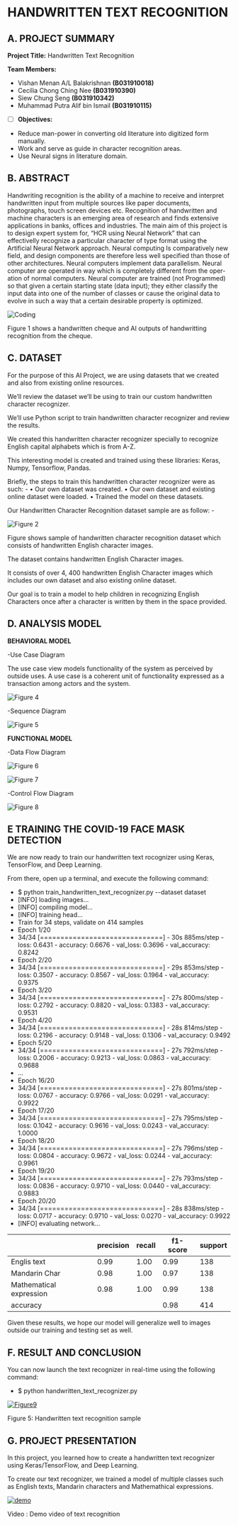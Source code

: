 # HANDWRITTEN TEXT RECOGNITION 

## A. PROJECT SUMMARY

**Project Title:** Handwritten Text Recognition

**Team Members:** 
- Vishan Menan A/L Balakrishnan **(B031910018)**
- Cecilia Chong Ching Nee **(B031910390)**
- Siew Chung Seng **(B031910342)**
- Muhammad Putra Alif bin Ismail **(B031910115)**


- [ ] **Objectives:**
- Reduce man-power in converting old literature into digitized form manually.
- Work and serve as guide in character recognition areas.
- Use Neural signs in literature domain.


##  B. ABSTRACT 

Handwriting recognition is the ability of a machine to receive and interpret handwritten input from multiple sources like paper documents, photographs, touch screen devices etc. Recognition of handwritten and machine characters is an emerging area of research and finds extensive applications in banks, offices and industries. The main aim of this project is to design expert system for, “HCR using Neural Network” that can effectivelly recognize a particular character of type format using the Artificial Neural Network approach.  Neural computing Is comparatively new field, and design components are therefore less well specified than those of other architectures. Neural computers implement data parallelism. Neural computer are operated in way which is completely different from the oper- ation of normal computers. Neural computer are trained (not Programmed) so that given a certain starting state (data input); they either classify the input data into one of the number of classes or cause the original data to evolve in such a way that a certain desirable property is optimized. 

![Coding](https://github.com/Vishan14/A.I-Project/blob/main/Project/handwriting.png)

Figure 1 shows a handwritten cheque and AI outputs of handwritting recognition from the cheque.


## C.  DATASET

For the purpose of this AI Project, we are using datasets that we created and also from existing online resources. 

We’ll review the dataset we’ll be using to train our custom handwritten character recognizer.

We’ll use Python script to train handwritten character recognizer and review the results.

We created this handwritten character recognizer specially to recognize English capital alphabets which is from A-Z.

This interesting model is created and trained using these libraries: Keras, Numpy, Tensorflow, Pandas.

Briefly, the steps to train this handwritten character recognizer were as such: -
•	Our own dataset was created. 
•	Our own dataset and existing online dataset were loaded. 
•	Trained the model on these datasets.

Our Handwritten Character Recognition dataset sample are as follow: -

![Figure 2](https://github.com/Vishan14/A.I-Project/blob/main/Project/dataset.png)

Figure shows sample of handwritten character recognition dataset which consists of handwritten English character images.


The dataset contains handwritten English Character images.


It consists of over 4, 400 handwritten English Character images 
which includes our own dataset and also existing online dataset.


Our goal is to train a model to help children in recognizing 
English Characters once after a character is written by them 
in the space provided.




## D.   ANALYSIS MODEL

**BEHAVIORAL MODEL**

-Use Case Diagram

The use case view models functionality of the system as perceived by outside uses. A use case is a coherent unit of functionality expressed as a transaction among actors and the system.

![Figure 4](https://github.com/Vishan14/A.I-Project/blob/main/Project/Figure%204.1.JPG)

-Sequence Diagram

![Figure 5](https://github.com/Vishan14/A.I-Project/blob/main/Project/Figure%204.2.JPG)

**FUNCTIONAL MODEL**

-Data Flow Diagram

![Figure 6](https://github.com/Vishan14/A.I-Project/blob/main/Project/Figure%204.3.1.JPG)

![Figure 7](https://github.com/Vishan14/A.I-Project/blob/main/Project/Figure%204.3.2.JPG)

-Control Flow Diagram

![Figure 8](https://github.com/Vishan14/A.I-Project/blob/main/Project/Figure%204.4.JPG)



## E   TRAINING THE COVID-19 FACE MASK DETECTION

We are now ready to train our handwritten text rocognizer using Keras, TensorFlow, and Deep Learning.

From there, open up a terminal, and execute the following command:

- $ python train_handwritten_text_recognizer.py --dataset dataset
- [INFO] loading images...
- [INFO] compiling model...
- [INFO] training head...
- Train for 34 steps, validate on 414 samples
- Epoch 1/20
- 34/34 [==============================] - 30s 885ms/step - loss: 0.6431 - accuracy: 0.6676 - val_loss: 0.3696 - val_accuracy: 0.8242
- Epoch 2/20
- 34/34 [==============================] - 29s 853ms/step - loss: 0.3507 - accuracy: 0.8567 - val_loss: 0.1964 - val_accuracy: 0.9375
- Epoch 3/20
- 34/34 [==============================] - 27s 800ms/step - loss: 0.2792 - accuracy: 0.8820 - val_loss: 0.1383 - val_accuracy: 0.9531
- Epoch 4/20
- 34/34 [==============================] - 28s 814ms/step - loss: 0.2196 - accuracy: 0.9148 - val_loss: 0.1306 - val_accuracy: 0.9492
- Epoch 5/20
- 34/34 [==============================] - 27s 792ms/step - loss: 0.2006 - accuracy: 0.9213 - val_loss: 0.0863 - val_accuracy: 0.9688
- ...
- Epoch 16/20
- 34/34 [==============================] - 27s 801ms/step - loss: 0.0767 - accuracy: 0.9766 - val_loss: 0.0291 - val_accuracy: 0.9922
- Epoch 17/20
- 34/34 [==============================] - 27s 795ms/step - loss: 0.1042 - accuracy: 0.9616 - val_loss: 0.0243 - val_accuracy: 1.0000
- Epoch 18/20
- 34/34 [==============================] - 27s 796ms/step - loss: 0.0804 - accuracy: 0.9672 - val_loss: 0.0244 - val_accuracy: 0.9961
- Epoch 19/20
- 34/34 [==============================] - 27s 793ms/step - loss: 0.0836 - accuracy: 0.9710 - val_loss: 0.0440 - val_accuracy: 0.9883
- Epoch 20/20
- 34/34 [==============================] - 28s 838ms/step - loss: 0.0717 - accuracy: 0.9710 - val_loss: 0.0270 - val_accuracy: 0.9922
- [INFO] evaluating network...

|      |    precision    | recall| f1-score | support |
|------|-----------------|-------|----------|---------|
|Englis text|0.99|1.00|0.99|138|
|Mandarin Char|0.98|1.00|0.97|138|
|Mathematical expression|0.98|1.00|0.99|138|
|accuracy| | |0.98|414|




Given these results, we hope our model will generalize well to images outside our training and testing set as well.


## F.  RESULT AND CONCLUSION

You can now launch the text recognizer in real-time using the following command:
- $ python handwritten_text_recognizer.py

[![Figure9](https://img.youtube.com/vi/PO4hePKWIGQ/0.jpg)](https://www.youtube.com/watch?v=PO4hePKWIGQ "Figure9")

Figure 5: Handwritten text recognition sample



## G.   PROJECT PRESENTATION 

In this project, you learned how to create a handwritten text recognizer using Keras/TensorFlow, and Deep Learning.

To create our text recognizer, we trained a model of multiple classes such as English texts, Mandarin characters and Mathemathical expressions.


[![demo](https://img.youtube.com/vi/YfDMdMnvaQ4/0.jpg)](https://www.youtube.com/watch?v=YfDMdMnvaQ4 "demo")

Video : Demo video of text recognition




